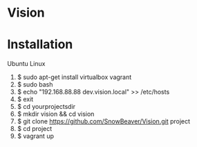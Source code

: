 # Vision


# Installation

Ubuntu Linux

1. $ sudo apt-get install virtualbox vagrant
2. $ sudo bash
3. $ echo "192.168.88.88 dev.vision.local" >> /etc/hosts
4. $ exit
5. $ cd yourprojectsdir
6. $ mkdir vision && cd vision
7. $ git clone https://github.com/SnowBeaver/Vision.git project
8. $ cd project
9. $ vagrant up
